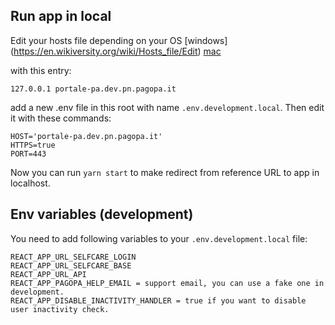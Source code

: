 ## Run app in local

Edit your hosts file depending on your OS [windows] (https://en.wikiversity.org/wiki/Hosts_file/Edit) [mac](https://osxdaily.com/2012/08/07/edit-hosts-file-mac-os-x/)

with this entry:

`127.0.0.1 portale-pa.dev.pn.pagopa.it`

add a new .env file in this root with name `.env.development.local`. Then edit it with these commands:

```
HOST='portale-pa.dev.pn.pagopa.it'
HTTPS=true
PORT=443
```

Now you can run `yarn start` to make redirect from reference URL to app in localhost.

## Env variables (development)

You need to add following variables to your `.env.development.local` file:

```
REACT_APP_URL_SELFCARE_LOGIN
REACT_APP_URL_SELFCARE_BASE
REACT_APP_URL_API
REACT_APP_PAGOPA_HELP_EMAIL = support email, you can use a fake one in development.
REACT_APP_DISABLE_INACTIVITY_HANDLER = true if you want to disable user inactivity check.
```
